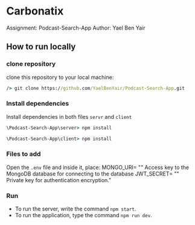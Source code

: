 # Carbonatix
Assignment: Podcast-Search-App
Author: Yael Ben Yair

## How to run locally

### clone repository
clone this repository to your local machine:
```cmd
/> git clone https://github.com/YaelBenYair/Podcast-Search-App.git
```

### Install dependencies
Install dependencies in both files `servr` and `client`
```cmd
\Podcast-Search-App\server> npm install
```
```cmd
\Podcast-Search-App\client> npm install
```

### Files to add
Open the `.env` file and inside it, place:
MONGO_URI= ""    Access key to the MongoDB database for connecting to the database
JWT_SECRET= ""    Private key for authentication encryption."

### Run
- To run the server, write the command `npm start`.
- To run the application, type the command `npm run dev`.










